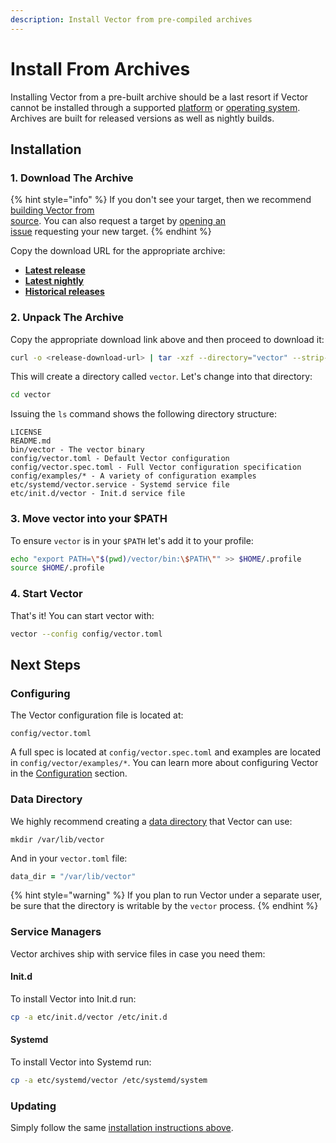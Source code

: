 ```yaml
---
description: Install Vector from pre-compiled archives
---
```


# Install From Archives

Installing Vector from a pre-built archive should be a last resort if Vector
cannot be installed through a supported [platform][docs.platforms] or
[operating system][docs.operating_systems]. Archives are built for released
versions as well as nightly builds.

## Installation

### 1. Download The Archive

{% hint style="info" %}
If you don't see your target, then we recommend [building Vector from \
source][docs.from_source]. You can also request a target by [opening an \
issue][urls.new_target] requesting your new target.
{% endhint %}

Copy the download URL for the appropriate archive:

* [**Latest release**][urls.vector_downloads.latest]
* [**Latest nightly**][urls.vector_downloads.nightly/latest]
* [**Historical releases**][urls.vector_downloads]

### 2. Unpack The Archive

Copy the appropriate download link above and then proceed to download it:

```bash
curl -o <release-download-url> | tar -xzf --directory="vector" --strip-components=1
```

This will create a directory called `vector`. Let's change into that directory:

```bash
cd vector
```

Issuing the `ls` command shows the following directory structure:

```
LICENSE
README.md
bin/vector - The vector binary
config/vector.toml - Default Vector configuration
config/vector.spec.toml - Full Vector configuration specification
config/examples/* - A variety of configuration examples
etc/systemd/vector.service - Systemd service file
etc/init.d/vector - Init.d service file
```

### 3. Move vector into your $PATH

To ensure `vector` is in your `$PATH` let's add it to your profile:

```bash
echo "export PATH=\"$(pwd)/vector/bin:\$PATH\"" >> $HOME/.profile
source $HOME/.profile
```

### 4. Start Vector

That's it! You can start vector with:

```bash
vector --config config/vector.toml
```

## Next Steps

### Configuring

The Vector configuration file is located at:

```
config/vector.toml
```

A full spec is located at `config/vector.spec.toml` and examples are
located in `config/vector/examples/*`. You can learn more about configuring
Vector in the [Configuration][docs.configuration] section.

### Data Directory

We highly recommend creating a [data directory][docs.configuration#data-directory]
that Vector can use:

```
mkdir /var/lib/vector
```

And in your `vector.toml` file:

```coffeescript
data_dir = "/var/lib/vector"
```

{% hint style="warning" %}
If you plan to run Vector under a separate user, be sure that the directory
is writable by the `vector` process.
{% endhint %}

### Service Managers

Vector archives ship with service files in case you need them:

#### Init.d

To install Vector into Init.d run:

```bash
cp -a etc/init.d/vector /etc/init.d
```

#### Systemd

To install Vector into Systemd run:

```bash
cp -a etc/systemd/vector /etc/systemd/system
```

### Updating

Simply follow the same [installation instructions above](#installation).


[docs.configuration#data-directory]: ../../../usage/configuration#data-directory
[docs.configuration]: ../../../usage/configuration
[docs.from_source]: ../../../setup/installation/manual/from-source.md
[docs.operating_systems]: ../../../setup/installation/operating-systems
[docs.platforms]: ../../../setup/installation/platforms
[urls.new_target]: https://github.com/timberio/vector/issues/new?labels=Type%3A+Task&labels=Domain:%3A+Operations
[urls.vector_downloads.latest]: https://packages.timber.io/vectorlatest
[urls.vector_downloads.nightly/latest]: https://packages.timber.io/vectornightly/latest
[urls.vector_downloads]: https://packages.timber.io/vector
